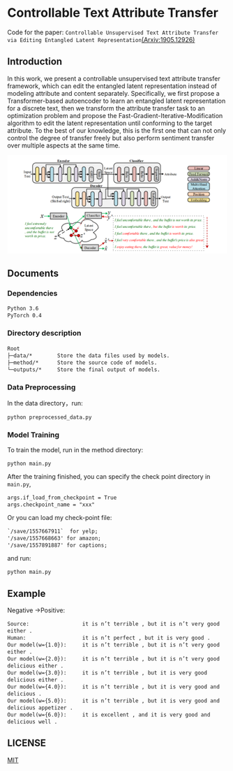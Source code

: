 # Controllable Text Attribute Transfer

Code for the paper: `Controllable Unsupervised Text Attribute Transfer via Editing Entangled Latent Representation`[(Arxiv:1905.12926)](https://arxiv.org/abs/1905.12926)

## Introduction
In this work, we present a controllable unsupervised text attribute transfer framework, which can edit the entangled latent representation instead of modeling attribute and content separately. Specifically, we first propose a Transformer-based autoencoder to learn an entangled latent representation for a discrete text, then we transform the attribute transfer task to an optimization problem and propose the Fast-Gradient-Iterative-Modification algorithm to edit the latent representation until conforming to the target attribute. To the best of our knowledge, this is the first one that can not only control the degree of transfer freely but also perform sentiment transfer over multiple aspects at the same time. 

![Model architecture](/file/model.png)

## Documents

### Dependencies
	Python 3.6
	PyTorch 0.4
	
### Directory description

<pre><code>Root
├─data/*        Store the data files used by models.
├─method/*      Store the source code of models.
└─outputs/*     Store the final output of models.
</code></pre>

###  Data Preprocessing
In the data directory，run:

	python preprocessed_data.py 


### Model Training

To train the model, run in the method directory:

	python main.py 

After the training finished, you can specify the check point directory in `main.py`,

	args.if_load_from_checkpoint = True
	args.checkpoint_name = "xxx"

Or you can load my check-point file:
    
    `/save/1557667911`  for yelp;
    '/save/1557668663' for amazon;
    '/save/1557891887' for captions;    
    
and run:

	python main.py 

## Example

Negative ->Positive:
<pre><code>Source:                 it is n’t terrible , but it is n’t very good either .
Human:                  it is n’t perfect , but it is very good .
Our model(w={1.0}):     it is n’t terrible , but it is n’t very good either .
Our model(w={2.0}):     it is n’t terrible , but it is n’t very good delicious either .
Our model(w={3.0}):     it is n’t terrible , but it is very good delicious either .
Our model(w={4.0}):     it is n’t terrible , but it is very good and delicious .
Our model(w={5.0}):     it is n’t terrible , but it is very good and delicious appetizer .
Our model(w={6.0}):     it is excellent , and it is very good and delicious well .
</code></pre>



## LICENSE

[MIT](./LICENSE)






